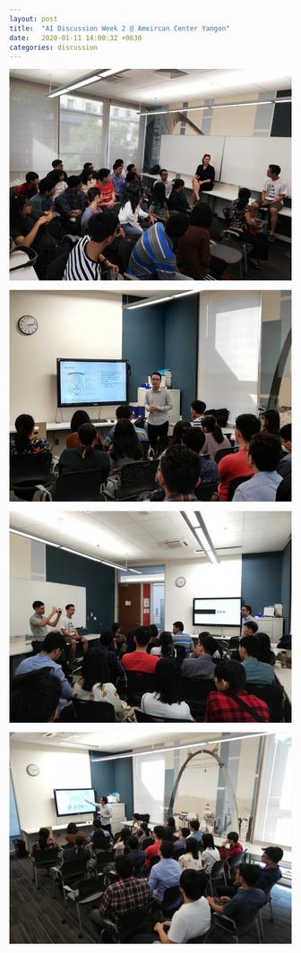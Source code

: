 ```yaml
---
layout: post
title:  "AI Discussion Week 2 @ Ameircan Center Yangon"
date:   2020-01-11 14:00:32 +0630
categories: discussion
---
```


![image1](/assets/images/week2/81949187_2364980950481452_5067672328192655360_n.jpg)

![image3](/assets/images/week2/82371718_2364981147148099_8425496795500511232_n.jpg)

![image4](/assets/images/week2/82678462_2364981070481440_3382912466500452352_n.jpg)

![image5](/assets/images/week2/82695327_2364981107148103_5707824889990217728_n.jpg)